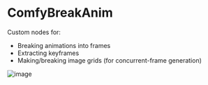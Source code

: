 # ComfyBreakAnim
Custom nodes for:
* Breaking animations into frames
* Extracting keyframes
* Making/breaking image grids (for concurrent-frame generation)

![image](https://github.com/LonicaMewinsky/ComfyUI-MakeFrame/assets/93007558/70e7c3ea-23a4-4b75-8573-4e381d7060e2)
